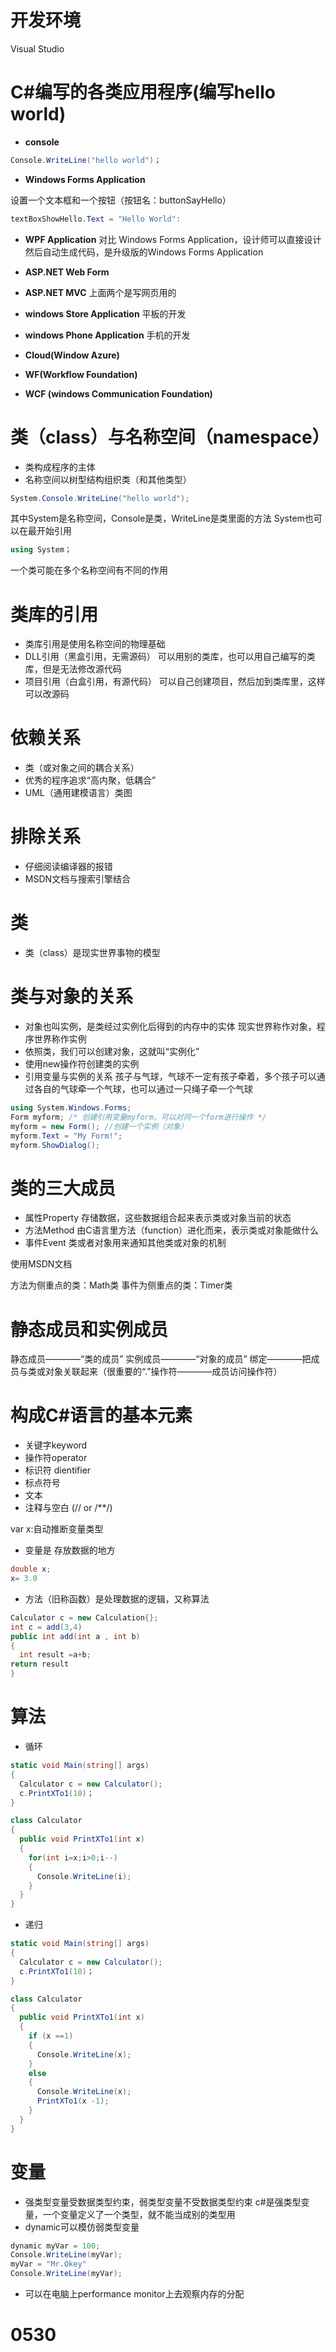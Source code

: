 # 开发环境
Visual Studio 


# C#编写的各类应用程序(编写hello world)

* **console**

```c#
Console.WriteLine("hello world")；
```

* **Windows Forms Application**
  
设置一个文本框和一个按钮（按钮名：buttonSayHello）
```c#
textBoxShowHello.Text = "Hello World":
```

* **WPF Application**
对比 Windows Forms Application，设计师可以直接设计然后自动生成代码，是升级版的Windows Forms Application

* **ASP.NET Web Form**
* **ASP.NET MVC**
上面两个是写网页用的
* **windows Store Application**
平板的开发
* **windows Phone Application**
手机的开发
* **Cloud(Window Azure)**
* **WF(Workflow Foundation)**
* **WCF (windows Communication Foundation)**
  
# 类（class）与名称空间（namespace）

* 类构成程序的主体
* 名称空间以树型结构组织类（和其他类型）
```c#
System.Console.WriteLine("hello world");
```
其中System是名称空间，Console是类，WriteLine是类里面的方法
System也可以在最开始引用
```c#
using System；
```
一个类可能在多个名称空间有不同的作用

# 类库的引用
* 类库引用是使用名称空间的物理基础
* DLL引用（黑盒引用，无需源码）
  可以用别的类库，也可以用自己编写的类库，但是无法修改源代码
* 项目引用（白盒引用，有源代码）
  可以自己创建项目，然后加到类库里，这样可以改源码

# 依赖关系
* 类（或对象之间的耦合关系）
* 优秀的程序追求“高内聚，低耦合”
* UML（通用建模语言）类图

# 排除关系
* 仔细阅读编译器的报错
* MSDN文档与搜索引擎结合

# 类
* 类（class）是现实世界事物的模型
  
# 类与对象的关系
* 对象也叫实例，是类经过实例化后得到的内存中的实体
现实世界称作对象，程序世界称作实例
* 依照类，我们可以创建对象，这就叫“实例化”
* 使用new操作符创建类的实例
* 引用变量与实例的关系
孩子与气球，气球不一定有孩子牵着，多个孩子可以通过各自的气球牵一个气球，也可以通过一只绳子牵一个气球
```c#
using System.Windows.Forms;
Form myform; /* 创建引用变量myform，可以对同一个form进行操作 */
myform = new Form(); //创建一个实例（对象）
myform.Text = "My Form!";
myform.ShowDialog(); 
```
# 类的三大成员
* 属性Property
  存储数据，这些数据组合起来表示类或对象当前的状态
* 方法Method
  由C语言里方法（function）进化而来，表示类或对象能做什么
* 事件Event
类或者对象用来通知其他类或对象的机制

使用MSDN文档

方法为侧重点的类：Math类
事件为侧重点的类：Timer类

# 静态成员和实例成员
静态成员————“类的成员”
实例成员————“对象的成员”
绑定————把成员与类或对象关联起来（很重要的“.”操作符————成员访问操作符）


# 构成C#语言的基本元素
* 关键字keyword
* 操作符operator
* 标识符 dientifier
* 标点符号
* 文本
* 注释与空白 (// or /**/)

var x:自动推断变量类型

* 变量是 存放数据的地方
```c#
double x;
x= 3.0
```

* 方法（旧称函数）是处理数据的逻辑，又称算法
```c#
Calculator c = new Calculation{};
int c = add(3,4)
public int add(int a , int b)
{
  int result =a+b;  
return result
}
```

# 算法
* 循环
```c#
static void Main(string[] args)
{
  Calculator c = new Calculator();
  c.PrintXTo1(10)；
}

class Calculator
{
  public void PrintXTo1(int x)
  {
    for(int i=x;i>0;i--)
    {
      Console.WriteLine(i);
    }
  }
}
```
* 递归
```c#
static void Main(string[] args)
{
  Calculator c = new Calculator();
  c.PrintXTo1(10)；
}

class Calculator
{
  public void PrintXTo1(int x)
  {
    if (x ==1)
    {
      Console.WriteLine(x);
    }
    else
    {
      Console.WriteLine(x);
      PrintXTo1(x -1);
    }
  }
}
``` 

# 变量
* 强类型变量受数据类型约束，弱类型变量不受数据类型约束
c#是强类型变量，一个变量定义了一个类型，就不能当成别的类型用
* dynamic可以模仿弱类型变量
```c#
dynamic myVar = 100;
Console.WriteLine(myVar);
myVar = "Mr.Okey"
Console.WriteLine(myVar);
```

* 可以在电脑上performance monitor上去观察内存的分配

# 0530
